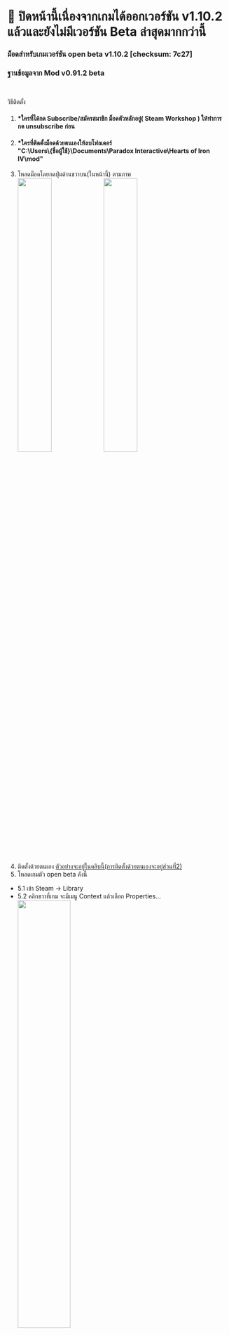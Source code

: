 # :construction: ปิดหน้านี้เนื่องจากเกมได้ออกเวอร์ชัน v1.10.2 แล้วและยังไม่มีเวอร์ชัน Beta ล่าสุดมากกว่านี้

### ม็อดสำหรับเกมเวอร์ชัน open beta v1.10.2 [checksum: 7c27] 
### ฐานข้อมูลจาก Mod v0.91.2 beta </br>
</br>

วิธีติดตั้ง
 1. #### *ใครที่ได้กด Subscribe/สมัครสมาชิก ม็อดตัวหลักอยู่( Steam Workshop ) ให้ทำการกด unsubscribe ก่อน </br>
 2. #### *ใครที่ติดตั้งม็อดด้วยตนเองให้ลบโฟลเดอร์ </br> "C:\Users\\{ชื่อผู้ใช้}\Documents\Paradox Interactive\Hearts of Iron IV\mod" </br>
 3. โหลดม็อดโดยกดปุ่มด้านขวาบน(ในหน้านี้) ตามภาพ </br>
   <img src="docs/images/open_beta/dl_mod1.png" width="40%"> <img src="docs/images/open_beta/dl_mod2.png" width="40%">
 4. ติดตั้งด้วยตนเอง [ตัวอย่างจะอยู่ในคลิบนี้(การติดตั้งด้วยตนเองจะอยู่ส่วนที่2)](https://youtu.be/c_Kt8elBl3Y)
 5. โหลดเกมตัว open beta ดังนี้ </br>
   - 5.1 เข้า Steam -> Library </br>
   - 5.2 คลิกขวาที่เกม จะมีเมนู Context แล้วเลือก Properties... </br>
    <img src="docs/images/open_beta/beta_step1.png" width="50%"> 
   - 5.3 คลิก Tab BETAS </br>
    <img src="docs/images/open_beta/beta_step2.png" width="50%"> 
   - 5.4 คลิก Drop-down เพื่อเลือกเกมเวอร์ชัน x.x.x_beta - codename (beta) </br>
    <img src="docs/images/open_beta/beta_step3.png" width="50%"> 
   - 5.5 รอ Steam โหลดและติดตั้งแพตช์จนเสร็จ </br>
 6. เข้าเกม
